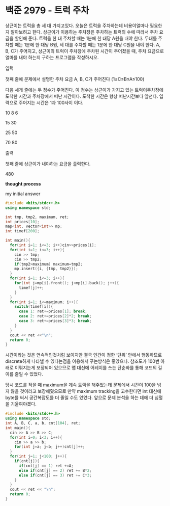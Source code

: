 # 백준 2979 - 트럭 주차

상근이는 트럭을 총 세 대 가지고있다. 오늘은 트럭을 주차하는데 비용이얼마나 필요한지 알아보려고 한다. 상근이가 이용하는 주차장은 주차하는 트럭의 수에 따라서 주차 요금을 할인해 준다. 트럭을 한 대 주차할 때는 1분에 한 대당 A원을 내야 한다. 두대를 주차할 때는 1분에 한 대당 B원, 세 대를 주차할 때는 1분에 한 대당 C원을 내야 한다. A, B, C가 주어지고, 상근이의 트럭이 주차장에 주차된 시간이 주어졌을 때, 주차 요금으로 얼마를 내야 하는지 구하는 프로그램을 작성하시오.

입력

첫째 줄에 문제에서 설명한 주차 요금 A, B, C가 주어진다 (1≤C≤B≤A≤100)

다음 세개 줄에는 두 정수가 주어진다. 이 정수는 상근이가 가지고 있는 트럭이주차장에 도착한 시간과 주차장에서 떠난 시간이다. 도착한 시간은 항상 떠난시간보다 앞선다. 입력으로 주어지는 시간은 1과 100사이 이다.

10 8 6

15 30

25 50

70 80

출력

첫째 줄에 상근이가 내야하는 요금을 출력한다.

480

**thought process**

my initial answer

```cpp
#include <bits/stdc++.h>
using namespace std;

int tmp, tmp2, maximum, ret;
int prices[10];
map<int, vector<int>> mp;
int timef[200];

int main(){
  for(int i=1; i<=3; i++)cin>>prices[i];
  for(int i=1; i<=3; i++){
    cin >> tmp;
    cin >> tmp2;
    if(tmp2>maximum) maximum=tmp2;
    mp.insert({i, {tmp, tmp2}});
  }
  for(int i=1; i<=3; i++){
    for(int j=mp[i].front(); j<mp[i].back(); j++){
      timef[j]++;
    }
  }
  for(int i=1; i<=maximum; i++){
    switch(timef[i]){
      case 1: ret+=prices[1]; break;
      case 2: ret+=prices[2]*2; break;
      case 3: ret+=prices[3]*3; break;
    }
  }
  cout << ret <<"\n";
  return 0;
}
```

시간이라는 것은 연속적인것처럼 보이지만 결국 인간이 정한 ‘단위’ 안에서 행동하므로 discrete하게 나타낼 수 있다는점을 이용해서 푸는방식은 좋았으나. 참조도가 100번 아래로 이뤄지는게 보장되어 있으므로 맵 대신에 어레이를 쓰는 단순화를 통해 코드의 길이를 줄일 수 있었다. 

당시 코드를 적을 때 maximum을 계속 트랙을 해주었는데 문제에서 시간이 100을 넘지 않을 것이라고 보장해줬으므로 만약 maximum tracking을 고수한다면 int 대신에 byte를 써서 공간복잡도를 더 줄일 수도 있었다. 앞으로 문제 분석을 하는 데에 더 심혈을 기울여야겠다.

```cpp
#include <bits/stdc++.h>
using namespace std;
int A, B, C, a, b, cnt[104], ret;
int main(){
  cin >> A >> B >> C;
  for(int i=0; i<3; i++){
    cin >> a >> b;
    for(int j=a; j<b; j++)cnt[j]++;
  }
  for(int j=1; j<100; j++){
    if(cnt[j]){
      if(cnt[j] == 1) ret +=A;
      else if(cnt[j] == 2) ret += B*2;
      else if(cnt[j] == 3) ret += C*3;
    }
  }
  cout << ret << "\n";
  return 0;
}
```
